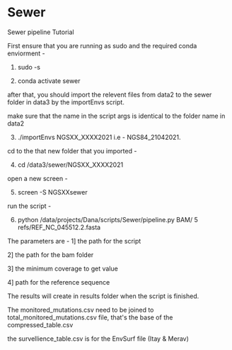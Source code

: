 # Sewer

Sewer pipeline Tutorial

First ensure that you are running as sudo and the required conda enviorment -

1) sudo -s

2) conda activate sewer


after that, you should import the relevent files from data2 to the sewer folder in data3 by the importEnvs script.

make sure that the name in the script args is identical to the folder name in data2

3) ./importEnvs NGSXX_XXXX2021   i.e - NGS84_21042021.

cd to the that new folder that you imported -

4) cd /data3/sewer/NGSXX_XXXX2021

open a new screen - 

5) screen -S NGSXXsewer

run the script -

6) python /data/projects/Dana/scripts/Sewer/pipeline.py BAM/ 5 refs/REF_NC_045512.2.fasta

The parameters are - 
  1] the path for the script
  
  2] the path for the bam folder
  
  3] the minimum coverage to get value
  
  4] path for the reference sequence
  
The results will create in results folder when the script is finished.

The monitored_mutations.csv need to be joined to total_monitored_mutations.csv file, that's the base of the compressed_table.csv

the survellience_table.csv is for the EnvSurf file (Itay & Merav)
